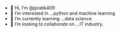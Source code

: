 - 👋 Hi, I’m @jpratik409
- 👀 I’m interested in ...python and machine learning 
- 🌱 I’m currently learning ...data science
- 💞️ I’m looking to collaborate on ...IT industry.

<!---
jpratik409/jpratik409 is a ✨ special ✨ repository because its `README.md` (this file) appears on your GitHub profile.
You can click the Preview link to take a look at your changes.
--->

